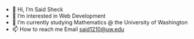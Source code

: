 - 👋 Hi, I’m Said Sheck
- 👀 I’m interested in Web Development 
- 🌱 I’m currently studying Mathematics @ the University of Washington
- 📫 How to reach me Email said1210@uw.edu

<!---
said1210UW/said1210UW is a ✨ special ✨ repository because its `README.md` (this file) appears on your GitHub profile.
You can click the Preview link to take a look at your changes.
--->
